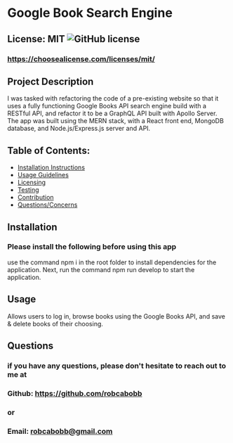 # Google Book Search Engine

## License: MIT  ![GitHub license](https://img.shields.io/github/license/Naereen/StrapDown.js.svg)
### https://choosealicense.com/licenses/mit/

## Project Description
I was tasked with refactoring the code of a pre-existing website so that it uses a fully functioning Google Books API search engine build with a RESTful API, and refactor it to be a GraphQL API built with Apollo Server. The app was built using the MERN stack, with a React front end, MongoDB database, and Node.js/Express.js server and API.

## Table of Contents:
- [Installation Instructions](#installation)
- [Usage Guidelines](#usage)
- [Licensing](#license)
- [Testing](#tests)
- [Contribution](#contribution)
- [Questions/Concerns](#questions)

## Installation
### Please install the following before using this app
use the command npm i in the root folder to install dependencies for the application. Next, run the command npm run develop to start the application.

## Usage
Allows users to log in, browse books using the Google Books API, and save & delete books of their choosing.

## Questions
### if you have any questions, please don't hesitate to reach out to me at
### Github: https://github.com/robcabobb
### or
### Email: robcabobb@gmail.com
